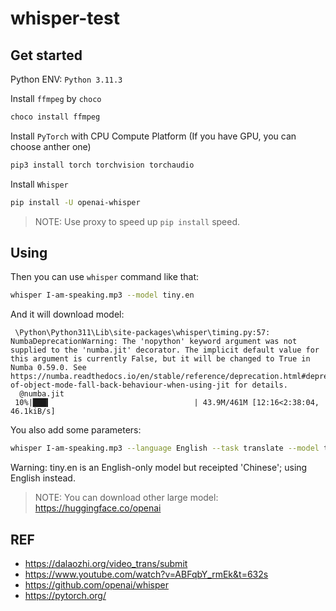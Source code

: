 # whisper-test

## Get started

Python ENV:
`Python 3.11.3`

Install `ffmpeg` by `choco`
```bash
choco install ffmpeg
```

Install `PyTorch` with CPU Compute Platform (If you have GPU, you can choose anther one)
```bash
pip3 install torch torchvision torchaudio
```

Install `Whisper`
```bash
pip install -U openai-whisper
```
> NOTE: Use proxy to speed up `pip install` speed.

## Using

Then you can use `whisper` command like that:
```bash
whisper I-am-speaking.mp3 --model tiny.en
```
And it will download model:
```
 \Python\Python311\Lib\site-packages\whisper\timing.py:57: NumbaDeprecationWarning: The 'nopython' keyword argument was not supplied to the 'numba.jit' decorator. The implicit default value for this argument is currently False, but it will be changed to True in Numba 0.59.0. See https://numba.readthedocs.io/en/stable/reference/deprecation.html#deprecation-of-object-mode-fall-back-behaviour-when-using-jit for details.
  @numba.jit
 10%|███▍                                | 43.9M/461M [12:16<2:38:04, 46.1kiB/s]
```
You also add some parameters:
```bash
whisper I-am-speaking.mp3 --language English --task translate --model tiny.en
```
Warning: tiny.en is an English-only model but receipted 'Chinese'; using English instead.

> NOTE: You can download other large model: https://huggingface.co/openai

## REF
- https://dalaozhi.org/video_trans/submit
- https://www.youtube.com/watch?v=ABFqbY_rmEk&t=632s
- https://github.com/openai/whisper
- https://pytorch.org/